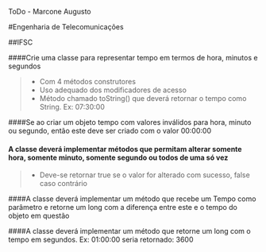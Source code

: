 ToDo - Marcone Augusto

#Engenharia de Telecomunicações

##IFSC

####Crie uma classe para representar tempo em termos de hora, minutos e segundos
> - Com 4 métodos construtores
> - Uso adequado dos modificadores de acesso
> - Método chamado toString() que deverá retornar o tempo como String.
    Ex: 07:30:00
    
####Se ao criar um objeto tempo com valores inválidos para hora, minuto ou segundo, então este deve ser criado com o valor 00:00:00

#### A classe deverá implementar métodos que permitam alterar somente hora, somente minuto, somente segundo ou todos de uma só vez
> - Deve-se retornar true se o valor for alterado com sucesso, false caso
    contrário

####A classe deverá implementar um método que recebe um Tempo como parâmetro e retorne um long com a diferença entre este e o tempo do objeto em questão

####A classe deverá implementar um método que retorne um long com o tempo em segundos. Ex: 01:00:00 seria retornado: 3600